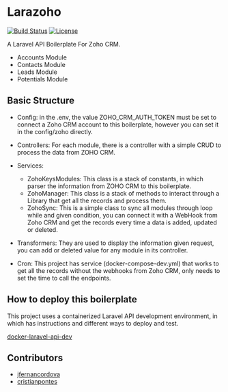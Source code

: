 # Larazoho

[![Build Status](https://travis-ci.org/jfernancordova/docker-laravel-api-dev.svg?branch=master)](https://travis-ci.org/jfernancordova/docker-laravel-api-dev)
[![License](https://img.shields.io/badge/License-MIT-yellow.svg)](https://opensource.org/licenses/MIT)

A Laravel API Boilerplate For Zoho CRM.

* Accounts Module
* Contacts Module
* Leads Module
* Potentials Module

## Basic Structure

* Config: in the .env, the value ZOHO_CRM_AUTH_TOKEN must be set to connect a Zoho CRM account to this boilerplate, however you can set it in the config/zoho directly.

* Controllers: For each module, there is a controller with a simple CRUD to process the data from ZOHO CRM.

* Services:  
    * ZohoKeysModules: This class is a stack of constants, in which parser the information from ZOHO CRM to this boilerplate.
    * ZohoManager: This class is a stack of methods to interact through a Library that get all the records and process them.
    * ZohoSync: This is a simple class to sync all modules through loop while and given condition, you can connect it with a WebHook from Zoho CRM and get the records every time a data is added, updated or deleted.
    
* Transformers: They are used to display the information given request, you can add or deleted value for any module in its controller.

* Cron: This project has service (docker-compose-dev.yml) that works to get all the records without the webhooks from Zoho CRM, only needs to set the time to call the endpoints.

## How to deploy this boilerplate

This project uses a containerized Laravel API development environment, in which has instructions and different ways to deploy and test.

[docker-laravel-api-dev](https://github.com/jfernancordova/docker-laravel-api-dev)

## Contributors

* [jfernancordova](https://github.com/jfernancordova)
* [cristianpontes](https://github.com/cristianpontes)

